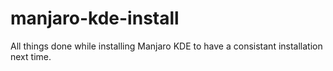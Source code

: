 # manjaro-kde-install
All things done while installing Manjaro KDE to have a consistant installation next time.
